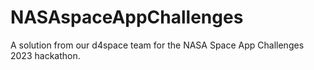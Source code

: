 # NASAspaceAppChallenges
A solution from our d4space team for the NASA Space App Challenges 2023 hackathon.
